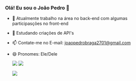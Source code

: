 ### Olá! Eu sou o João Pedro 👋

- 🔭 Atualmente trabalho na área no back-end com algumas participasções no front-end
- 🌱 Estudando criações de API's
- 📫 Contate-me no E-mail: joaopedrobraga2701@gmail.com
- 😄 Pronomes: Ele/Dele



  ![](https://github-readme-stats.vercel.app/api?username=JaoPedroBraga&theme=tokyonight&hide_border=false&include_all_commits=true&count_private=true&card_width=200)
  ![](https://github-readme-streak-stats.herokuapp.com/?user=JaoPedroBraga&theme=tokyonight&hide_border=false)
 
  ![](https://github-readme-stats.vercel.app/api/top-langs/?username=JaoPedroBraga&theme=tokyonight&hide_border=false&include_all_commits=true&count_private=true&layout=compact)


